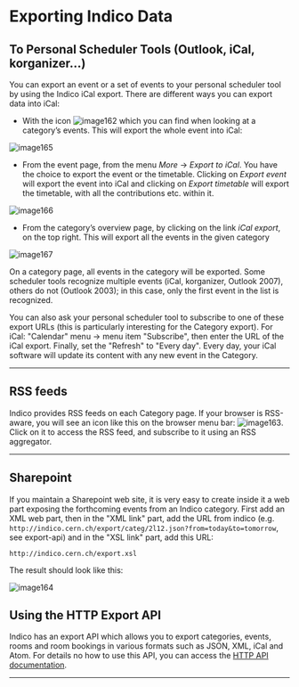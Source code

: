 Exporting Indico Data
=====================

To Personal Scheduler Tools (Outlook, iCal, korganizer...)
----------------------------------------------------------

You can export an event or a set of events to your personal scheduler tool by using the Indico iCal export. There are different ways you can export data into iCal:

-   With the icon ![image162](UserGuidePics/ical_small.png) which you can find when looking at a category’s events. This will export the whole event into iCal:

![image165](UserGuidePics/ical1.png)

-   From the event page, from the menu *More* -&gt; *Export to iCal*. You have the choice to export the event or the timetable. Clicking on *Export event* will export the event into iCal and clicking on *Export timetable* will export the timetable, with all the contributions etc. within it.

![image166](UserGuidePics/ical2.png)

-   From the category’s overview page, by clicking on the link *iCal export*, on the top right. This will export all the events in the given category

![image167](UserGuidePics/ical3.png)

On a category page, all events in the category will be exported. Some scheduler tools recognize multiple events (iCal, korganizer, Outlook 2007), others do not (Outlook 2003); in this case, only the first event in the list is recognized.

You can also ask your personal scheduler tool to subscribe to one of these export URLs (this is particularly interesting for the Category export). For iCal: "Calendar" menu -&gt; menu item "Subscribe", then enter the URL of the iCal export. Finally, set the "Refresh" to "Every day". Every day, your iCal software will update its content with any new event in the Category.

------------------------------------------------------------------------

RSS feeds
---------

Indico provides RSS feeds on each Category page. If your browser is RSS-aware, you will see an icon like this on the browser menu bar: ![image163](UserGuidePics/rss.png). Click on it to access the RSS feed, and subscribe to it using an RSS aggregator.

------------------------------------------------------------------------

Sharepoint
----------

If you maintain a Sharepoint web site, it is very easy to create inside it a web part exposing the forthcoming events from an Indico category. First add an XML web part, then in the "XML link" part, add the URL from indico (e.g. `http://indico.cern.ch/export/categ/2l12.json?from=today&to=tomorrow`, see export-api) and in the "XSL link" part, add this URL:

    http://indico.cern.ch/export.xsl

The result should look like this:

![image164](UserGuidePics/sharepoint.png)

Using the HTTP Export API
-------------------------

Indico has an export API which allows you to export categories, events, rooms and room bookings in various formats such as JSON, XML, iCal and Atom. For details no how to use this API, you can access the [HTTP API documentation](https://indico.readthedocs.org/en/latest/http_api/).

------------------------------------------------------------------------
